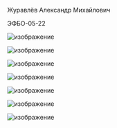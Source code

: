 Журавлёв Александр Михайлович

ЭФБО-05-22

![изображение](https://github.com/user-attachments/assets/66e07690-35ed-4c4d-890c-bded70ac560f)

![изображение](https://github.com/user-attachments/assets/56522fc8-40f5-4b10-ad3b-978e038daa36)

![изображение](https://github.com/user-attachments/assets/5a43fd8c-d5be-4990-924d-4117c2f3cdb9)

![изображение](https://github.com/user-attachments/assets/39eae0fa-0de4-4567-9eb0-c2177505a3d6)

![изображение](https://github.com/user-attachments/assets/5dd55ef5-5a7e-482c-8d27-707ddedd7e28)

![изображение](https://github.com/user-attachments/assets/cfd7dcb7-2a61-43c5-a2a4-5ecb442b3bdd)

![изображение](https://github.com/user-attachments/assets/690caeb4-0196-4799-9afd-79f8bb36ef64)







